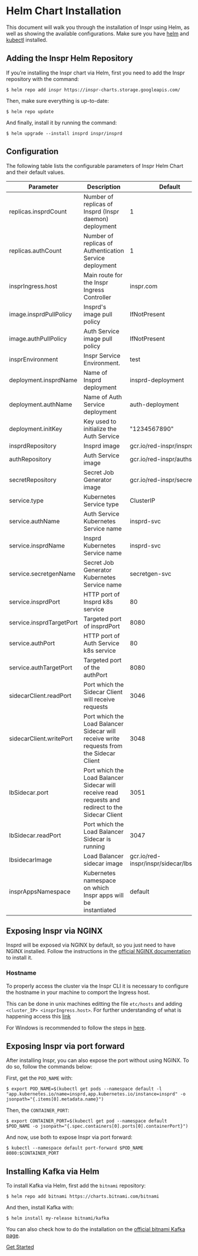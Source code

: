 # Helm Chart Installation

This document will walk you through the installation of Inspr using Helm, as well as showing the available configurations. Make sure you have [helm](https://helm.sh/) and [kubectl](https://kubernetes.io/docs/tasks/tools/) installed.

## Adding the Inspr Helm Repository

If you’re installing the Inspr chart via Helm, first you need to add the Inspr repository with the command:

```
$ helm repo add inspr https://inspr-charts.storage.googleapis.com/
```

Then, make sure everything is up-to-date:

```
$ helm repo update
```
And finally, install it by running the command:

```
$ helm upgrade --install insprd inspr/insprd
```

## Configuration

The following table lists the configurable parameters of Inspr Helm Chart and their default values.

| Parameter | Description | Default
|--|--|--|
| replicas.insprdCount | Number of replicas of Insprd (Inspr daemon) deployment | 1 |
| replicas.authCount | Number of replicas of Authentication Service deployment | 1 |
| insprIngress.host | Main route for the Inspr Ingress Controller | inspr.com |
| image.insprdPullPolicy | Insprd's image pull policy | IfNotPresent |
| image.authPullPolicy | Auth Service image pull policy | IfNotPresent |
| insprEnvironment | Inspr Service Environment.  | test |
| deployment.insprdName | Name of Insprd deployment  | insprd-deployment |
| deployment.authName | Name of Auth Service deployment  | auth-deployment |
| deployment.initKey | Key used to initialize the Auth Service  | "1234567890" |
| insprdRepository | Insprd image  | gcr.io/red-inspr/insprd |
| authRepository | Auth Service image | gcr.io/red-inspr/authsvc |
| secretRepository | Secret Job Generator image  | gcr.io/red-inspr/secretgen |
| service.type | Kubernetes Service type | ClusterIP |
| service.authName | Auth Service Kubernetes Service name | insprd-svc |
| service.insprdName | Insprd Kubernetes Service name | insprd-svc |
| service.secretgenName | Secret Job Generator Kubernetes Service name | secretgen-svc |
| service.insprdPort | HTTP port of Insprd k8s service  | 80 |
| service.insprdTargetPort | Targeted port of insprdPort | 8080 |
| service.authPort | HTTP port of Auth Service k8s service  | 80 |
| service.authTargetPort | Targeted port of the authPort | 8080 |
| sidecarClient.readPort | Port which the Sidecar Client will receive requests | 3046 |
| sidecarClient.writePort | Port which the Load Balancer Sidecar will receive write requests from the Sidecar Client | 3048 |
| lbSidecar.port | Port which the Load Balancer Sidecar will receive read requests and redirect to the Sidecar Client | 3051 |
| lbSidecar.readPort | Port which the Load Balancer Sidecar is running | 3047 |
| lbsidecarImage | Load Balancer sidecar image | gcr.io/red-inspr/inspr/sidecar/lbsidecar |
| insprAppsNamespace | Kubernetes namespace on which Inspr apps will be instantiated | default |

## Exposing Inspr via NGINX

Insprd will be exposed via NGINX by default, so you just need to have NGINX installed. Follow the instructions in the [official NGINX documentation](https://kubernetes.github.io/ingress-nginx/deploy/) to install it.


### Hostname

To properly access the cluster via the Inspr CLI it is necessary to configure the hostname in your machine to comport the Ingress host.

This can be done in unix machines editting the file `etc/hosts` and adding `<cluster_IP> <insprIngress.host>`. For further understanding of what is happening access this [link](https://debian-handbook.info/browse/stable/sect.hostname-name-service.html)

For Windows is recommended to follow the steps in [here](https://docs.microsoft.com/en-us/windows-server/networking/technologies/ipam/add-a-dns-resource-record).

## Exposing Inspr via port forward

After installing Inspr, you can also expose the port without using NGINX. To do so, follow the commands below:

First, get the `POD_NAME` with:
```
$ export POD_NAME=$(kubectl get pods --namespace default -l "app.kubernetes.io/name=insprd,app.kubernetes.io/instance=insprd" -o jsonpath="{.items[0].metadata.name}")
```
Then, the `CONTAINER_PORT`:
```
$ export CONTAINER_PORT=$(kubectl get pod --namespace default $POD_NAME -o jsonpath="{.spec.containers[0].ports[0].containerPort}")
```
And now, use both to expose Inspr via port forward:
```
$ kubectl --namespace default port-forward $POD_NAME 8080:$CONTAINER_PORT
```


## Installing Kafka via Helm

To install Kafka via Helm, first add the `bitnami` repository:

```
$ helm repo add bitnami https://charts.bitnami.com/bitnami
```

And then, install Kafka with:

```
$ helm install my-release bitnami/kafka
```

You can also check how to do the installation on the [official bitnami Kafka page](https://bitnami.com/stack/kafka/helm).


[Get Started](readme.md)

